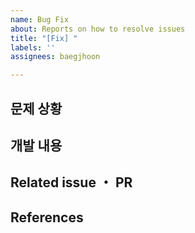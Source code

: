 ```yaml
---
name: Bug Fix
about: Reports on how to resolve issues
title: "[Fix] "
labels: ''
assignees: baegjhoon

---
```


## 문제 상황


## 개발 내용


## Related issue ・ PR


## References
